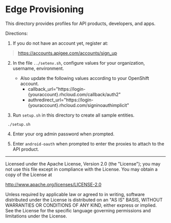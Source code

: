 # Edge Provisioning

This directory provides profiles for API products, developers, and apps.

Directions:

1. If you do not have an account yet, register at:
>https://accounts.apigee.com/accounts/sign_up

2. In the file `../setenv.sh`, configure values for your
organization, username, environment.
   * Also update the following values according to your OpenShift account.
     * callback_url="https://login-{youraccount}.rhcloud.com/callback/auth2"
     * authredirect_url="https://login-{youraccount}.rhcloud.com/signinoauthimplicit"

3. Run `setup.sh` in this directory to create all sample entities.
```
 ./setup.sh
```

4. Enter your org admin password when prompted.

5. Enter `android-oauth` when prompted to enter the proxies to attach to the API product.


--- 
Licensed under the Apache License, Version 2.0 (the "License"); you may not use
this file except in compliance with the License. You may obtain a copy
of the License at

http://www.apache.org/licenses/LICENSE-2.0

Unless required by applicable law or agreed to in writing, software
distributed under the License is distributed on an "AS IS" BASIS,
WITHOUT WARRANTIES OR CONDITIONS OF ANY KIND, either express or implied.
See the License for the specific language governing permissions and
limitations under the License.
